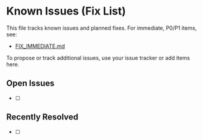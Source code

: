 # Known Issues (Fix List)

This file tracks known issues and planned fixes. For immediate, P0/P1 items, see:
- [FIX_IMMEDIATE.md](FIX_IMMEDIATE.md)

To propose or track additional issues, use your issue tracker or add items here.

## Open Issues
- [ ] 

## Recently Resolved
- [ ]